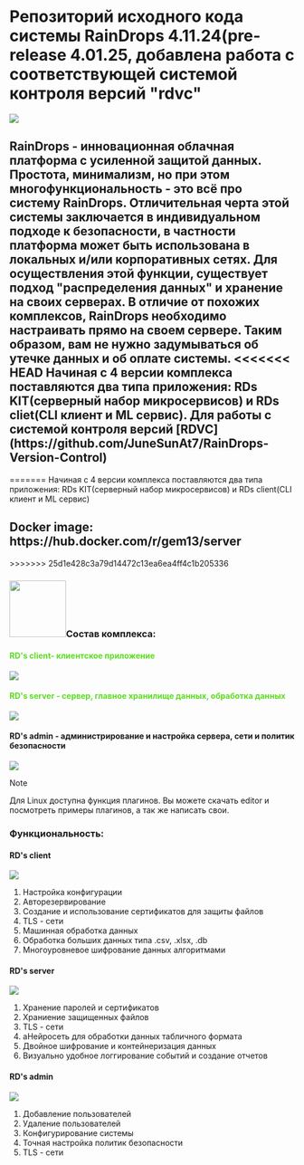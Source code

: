 <h1 allign=center> Репозиторий исходного кода системы RainDrops 4.11.24(pre-release 4.01.25, добавлена работа с соответствующей системой контроля версий "rdvc"</h1>

<img src ="https://github.com/JuneSunAt7/netMg/assets/63651740/96a8d720-268d-4f14-a0de-2b0244550ec7">
<h2>RainDrops - инновационная облачная платформа с усиленной защитой данных.
Простота, минимализм, но при этом многофункциональность - это всё про систему RainDrops.
Отличительная черта этой системы заключается в индивидуальном подходе к безопасности,
в частности платформа может быть использована в локальных и/или корпоративных сетях.
Для осуществления этой функции, существует подход "распределения данных" и хранение на своих серверах.
В отличие от похожих комплексов, RainDrops необходимо настраивать прямо на своем сервере.
Таким образом, вам не нужно задумываться об утечке данных и об оплате системы.
<<<<<<< HEAD
Начиная с 4 версии комплекса поставляются два типа приложения: RDs KIT(серверный набор микросервисов) и RDs cliet(CLI клиент и ML сервис). Для работы с системой контроля версий [RDVC](https://github.com/JuneSunAt7/RainDrops-Version-Control)</h2>

=======
Начиная с 4 версии комплекса поставляются два типа приложения: RDs KIT(серверный набор микросервисов) и RDs client(CLI клиент и ML сервис)</h2>
<h2>Docker image: https://hub.docker.com/r/gem13/server</h2>
>>>>>>> 25d1e428c3a79d14472c13ea6ea4ff4c1b205336

<h3 allign=right><img src="https://media.giphy.com/media/dEvfJaOEzxl9AUSzHP/giphy.gif" width="100px"/>Состав комплекса:</h3>
<h4 style="color:#5adc1e">RD's client- клиентское приложение</h4>
<img src ="https://github.com/JuneSunAt7/Raindrops/assets/63651740/d9cc00b4-3184-4f85-a4f3-4e4e0031806d"/>

<h4 style="color:#5adc1e">RD's server - сервер, главное хранилище данных, обработка данных </h4>
<img src ="https://github.com/JuneSunAt7/Raindrops/assets/63651740/59c30536-4fe6-4866-917f-339a53d50245"/>


<h4>RD's admin - администрирование и настройка сервера, сети и политик безопасности </h4>
<img src ="https://github.com/JuneSunAt7/Raindrops/assets/63651740/3d905877-5415-4e76-bd45-76a8b3179ff0"/>

>[!NOTE]
>Для Linux доступна функция плагинов. Вы можете скачать editor и посмотреть примеры плагинов, а так же написать свои.
<h3>Функциональность:</h3>

<h4>RD's client</h4>
<img src= "https://github.com/JuneSunAt7/netMg/assets/63651740/2fa6249d-0a0f-4d1a-a288-79e748900005"</img>

<ol>
  <li>Настройка конфигурации</li>
  <li>Авторезервирование</li>
  <li>Создание и использование сертификатов для защиты файлов</li>
  <li>TLS - сети </li>
  <li>Машинная обработка данных</li>
  <li>Обработка больших данных типа .csv, .xlsx, .db</li>
  <li>Многоуровневое шифрование данных алгоритмами</li>
</ol>
<h4>RD's server</h4>
<img src= "https://github.com/JuneSunAt7/netMg/assets/63651740/9aef9105-5c01-4552-923a-afe5943e3e07"</img>
<ol>
  <li>Хранение паролей и сертификатов</li>
  <li>Храниение защищенных файлов</li>
  <li>TLS - сети </li>
  <li>aНейросеть для обработки данных табличного формата</li>
  <li>Двойное шифрование и контейнеризация данных</li>
  <li>Визуально удобное логгирование событий и создание отчетов</li>
</ol>
<h4>RD's admin</h4>
<img src= "https://github.com/JuneSunAt7/netMg/assets/63651740/4985ccd0-2e80-4d28-8f88-4d05a27a11b4"</img>

<ol>
  <li>Добавление пользователей</li>
  <li>Удаление пользователей</li>
  <li>Конфигурирование системы</li>
  <li>Точная настройка политик безопасности</li>
  <li>TLS - сети </li>
  
</ol>

